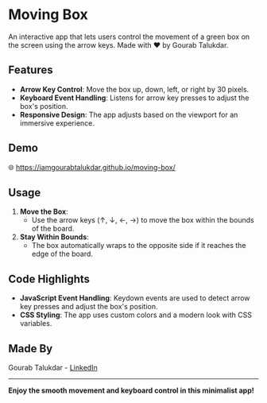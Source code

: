# Moving Box

An interactive app that lets users control the movement of a green box on the screen using the arrow keys. Made with ❤️ by Gourab Talukdar.

## Features

- **Arrow Key Control**: Move the box up, down, left, or right by 30 pixels.
- **Keyboard Event Handling**: Listens for arrow key presses to adjust the box's position.
- **Responsive Design**: The app adjusts based on the viewport for an immersive experience.

## Demo

🌐 https://iamgourabtalukdar.github.io/moving-box/

## Usage

1. **Move the Box**:
   - Use the arrow keys (↑, ↓, ←, →) to move the box within the bounds of the board.
2. **Stay Within Bounds**:
   - The box automatically wraps to the opposite side if it reaches the edge of the board.

## Code Highlights

- **JavaScript Event Handling**: Keydown events are used to detect arrow key presses and adjust the box's position.
- **CSS Styling**: The app uses custom colors and a modern look with CSS variables.

## Made By

Gourab Talukdar - [LinkedIn](https://www.linkedin.com/in/iamgourabtalukdar/)

---

**Enjoy the smooth movement and keyboard control in this minimalist app!**
